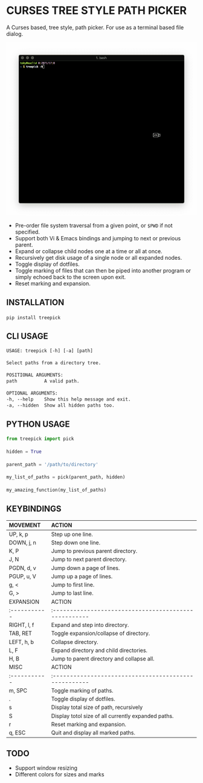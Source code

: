 # CURSES TREE STYLE PATH PICKER

A Curses based, tree style, path picker. For use as a terminal based file dialog.

![img](./treepick.gif "TreePick")

* Pre-order file system traversal from a given point, or `$PWD` if not
  specified.
* Support both Vi & Emacs bindings and jumping to next or previous parent.
* Expand or collapse child nodes one at a time or all at once.
* Recursively get disk usage of a single node or all expanded nodes.
* Toggle display of dotfiles.
* Toggle marking of files that can then be piped into another program or simply
  echoed back to the screen upon exit.
* Reset marking and expansion.

## INSTALLATION

`pip install treepick`

## CLI USAGE

```
USAGE: treepick [-h] [-a] [path]

Select paths from a directory tree.

POSITIONAL ARGUMENTS:
path          A valid path.

OPTIONAL ARGUMENTS:
-h, --help    Show this help message and exit.
-a, --hidden  Show all hidden paths too.
```

## PYTHON USAGE

```python
from treepick import pick

hidden = True

parent_path = '/path/to/directory'

my_list_of_paths = pick(parent_path, hidden)

my_amazing_function(my_list_of_paths)
```

## KEYBINDINGS

| MOVEMENT     | ACTION                                                |
| :----------- | :---------------------------------------------------- |
| UP, k, p     | Step up one line.                                     |
| DOWN, j, n   | Step down one line.                                   |
| K, P         | Jump to previous parent directory.                    |
| J, N         | Jump to next parent directory.                        |
| PGDN, d, v   | Jump down a page of lines.                            |
| PGUP, u, V   | Jump up a page of lines.                              |
| g, <         | Jump to first line.                                   |
| G, >         | Jump to last line.                                    |
| EXPANSION    | ACTION                                                |
| :----------- | :---------------------------------------------------- |
| RIGHT, l, f  | Expand and step into directory.                       |
| TAB, RET     | Toggle expansion/collapse of directory.               |
| LEFT, h, b   | Collapse directory.                                   |
| L, F         | Expand directory and child directories.               |
| H, B         | Jump to parent directory and collapse all.            |
| MISC         | ACTION                                                |
| :----------- | :---------------------------------------------------- |
| m, SPC       | Toggle marking of paths.                              |
| .            | Toggle display of dotfiles.                           |
| s            | Display total size of path, recursively               |
| S            | Display totol size of all currently expanded paths.   |
| r            | Reset marking and expansion.                          |
| q, ESC       | Quit and display all marked paths.                    |

## TODO

- Support window resizing
- Different colors for sizes and marks
